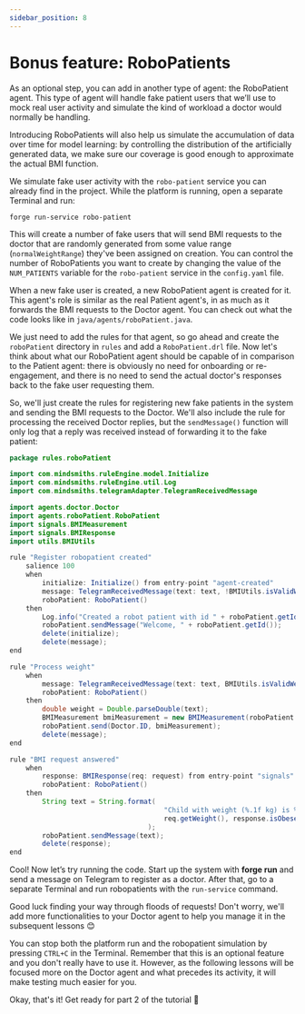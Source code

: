 ```yaml
---
sidebar_position: 8
---
```


# Bonus feature: RoboPatients

As an optional step, you can add in another type of agent: the RoboPatient agent.
This type of agent will handle fake patient users that we’ll use to mock real user activity and simulate the kind of workload a doctor would normally be handling.

Introducing RoboPatients will also help us simulate the accumulation of data over time for model learning: 
by controlling the distribution of the artificially generated data, we make sure our coverage is good enough to approximate the actual BMI function. 

We simulate fake user activity with the `robo-patient` service you can already find in the project. 
While the platform is running, open a separate Terminal and run:
```console
forge run-service robo-patient
```
This will create a number of fake users that will send BMI requests to the doctor that are randomly generated from some value range (`normalWeightRange`) they've been assigned on creation.
You can control the number of RoboPatients you want to create by changing the value of the `NUM_PATIENTS` variable for the `robo-patient` service in the `config.yaml` file. 

When a new fake user is created, a new RoboPatient agent is created for it. This agent's role is similar as the real Patient agent's, in as much as it forwards the BMI requests to the Doctor agent. You can check out what the code looks like in `java/agents/roboPatient.java`.

We just need to add the rules for that agent, so go ahead and create the `roboPatient` directory in `rules` and add a `RoboPatient.drl` file. Now let's think about what our RoboPatient agent should be capable of in comparison to the Patient agent: 
there is obviously no need for onboarding or re-engagement, and there is no need to send the actual doctor's responses back to the fake user requesting them.

So, we'll just create the rules for registering new fake patients in the system and sending the BMI requests to the Doctor. 
We'll also include the rule for processing the received Doctor replies, but the `sendMessage()` function will only log that a reply was received instead of forwarding it to the fake patient:

```java title="rules/roboPatient/RoboPatient.drl"
package rules.roboPatient

import com.mindsmiths.ruleEngine.model.Initialize
import com.mindsmiths.ruleEngine.util.Log
import com.mindsmiths.telegramAdapter.TelegramReceivedMessage

import agents.doctor.Doctor
import agents.roboPatient.RoboPatient
import signals.BMIMeasurement
import signals.BMIResponse
import utils.BMIUtils

rule "Register robopatient created"
    salience 100
    when
        initialize: Initialize() from entry-point "agent-created"
        message: TelegramReceivedMessage(text: text, !BMIUtils.isValidWeight(text)) from entry-point "signals"
        roboPatient: RoboPatient()
    then
        Log.info("Created a robot patient with id " + roboPatient.getId());
        roboPatient.sendMessage("Welcome, " + roboPatient.getId());
        delete(initialize);
        delete(message);
end

rule "Process weight"
    when
        message: TelegramReceivedMessage(text: text, BMIUtils.isValidWeight(text)) from entry-point "signals"
        roboPatient: RoboPatient()
    then
        double weight = Double.parseDouble(text);
        BMIMeasurement bmiMeasurement = new BMIMeasurement(roboPatient.getAge(), weight, roboPatient.getHeight());
        roboPatient.send(Doctor.ID, bmiMeasurement);
        delete(message);
end

rule "BMI request answered"
    when
        response: BMIResponse(req: request) from entry-point "signals"
        roboPatient: RoboPatient()
    then
        String text = String.format(
                                      "Child with weight (%.1f kg) is %s",
                                      req.getWeight(), response.isObese() ? "obese" : "not obese"
                                  );
        roboPatient.sendMessage(text);
        delete(response);
end
```

Cool! Now let’s try running the code. 
Start up the system with **forge run** and send a message on Telegram to register as a doctor. After that, go to a separate Terminal and run robopatients with the `run-service` command.

Good luck finding your way through floods of requests! Don't worry, we'll add more functionalities to your Doctor agent to help you manage it in the subsequent lessons 😊

You can stop both the platform run and the robopatient simulation by pressing `CTRL+C` in the Terminal. 
Remember that this is an optional feature and you don't really have to use it. 
However, as the following lessons will be focused more on the Doctor agent and what precedes its activity, it will make testing much easier for you.

Okay, that's it! Get ready for part 2 of the tutorial 💪